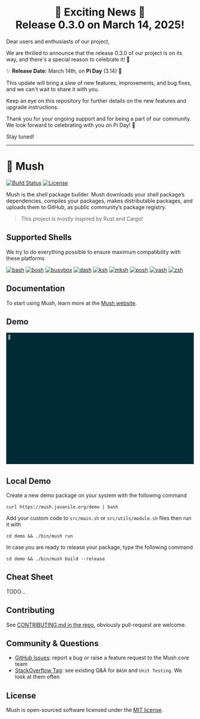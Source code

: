 <div align="center">

# 🎉 **Exciting News** 🎉<br>**Release 0.3.0 on March 14, 2025!** 

</div>

Dear users and enthusiasts of our project,

We are thrilled to announce that the release 0.3.0 of our project is on its way, and there's a special reason to celebrate it! 🚀

✨ **Release Date:** March 14th, on **Pi Day** (3.14) 🥳

This update will bring a slew of new features, improvements, and bug fixes, and we can't wait to share it with you.

Keep an eye on this repository for further details on the new features and upgrade instructions.

Thank you for your ongoing support and for being a part of our community. We look forward to celebrating with you on Pi Day! 🎈

Stay tuned!

---

# 🍄 Mush

[![Build Status](https://travis-ci.com/javanile/pipetest.svg?branch=main)](https://travis-ci.com/javanile/pipetest)
[![License](https://img.shields.io/github/license/javanile/mush.svg)](https://github.com/javanile/mush/blob/main/LICENSE)

Mush is the shell package builder. Mush downloads your shell package’s dependencies, compiles your packages, makes distributable packages, and uploads them to GitHub, as public community’s package registry.

> This project is mostly inspired by Rust and Cargo!

## Supported Shells

We try to do everything possible to ensure maximum compatibility with these platforms

[![bash](https://img.shields.io/badge/bash-&ge;2.03-lightgrey.svg?style=flat)](https://www.gnu.org/software/bash/)
[![bosh](https://img.shields.io/badge/bosh-&ge;2018%2F10%2F07-lightgrey.svg?style=flat)](http://schilytools.sourceforge.net/bosh.html)
[![busybox](https://img.shields.io/badge/busybox-&ge;1.20.0-lightgrey.svg?style=flat)](https://www.busybox.net/)
[![dash](https://img.shields.io/badge/dash-&ge;0.5.4-lightgrey.svg?style=flat)](http://gondor.apana.org.au/~herbert/dash/)
[![ksh](https://img.shields.io/badge/ksh-&ge;93s-lightgrey.svg?style=flat)](http://kornshell.org)
[![mksh](https://img.shields.io/badge/mksh-&ge;R28-lightgrey.svg?style=flat)](http://www.mirbsd.org/mksh.htm)
[![posh](https://img.shields.io/badge/posh-&ge;0.3.14-lightgrey.svg?style=flat)](https://salsa.debian.org/clint/posh)
[![yash](https://img.shields.io/badge/yash-&ge;2.29-lightgrey.svg?style=flat)](https://yash.osdn.jp/)
[![zsh](https://img.shields.io/badge/zsh-&ge;3.1.9-lightgrey.svg?style=flat)](https://www.zsh.org/)

## Documentation

To start using Mush, learn more at the [Mush website](https://mush.javanile.org).

## Demo

[![mush](https://raw.githubusercontent.com/francescobianco/ghostplay-demos/main/demos/mush/demo.gif)](https://raw.githubusercontent.com/francescobianco/ghostplay-demos/main/demos/mush/demo.gif)

## Local Demo

Create a new demo package on your system with the following command

```shell
curl https://mush.javanile.org/demo | bash
```

Add your custom code to `src/main.sh` or `src/utils/module.sh` files then run it with

```shell
cd demo && ./bin/mush run 
```

In case you are ready to release your package, type the following command

```shell
cd demo && ./bin/mush build --release
```

## Cheat Sheet

TODO...

## Contributing

See [CONTRIBUTING.md in the repo](https://github.com/javanile/mush/blob/main/CONTRIBUTING.md), obviously pull-request are welcome.

## Community & Questions

- [GitHub Issues](https://github.com/javanile/mush/issues): report a bug or raise a feature request to the Mush core team
- [StackOverflow Tag](https://stackoverflow.com/questions/tagged/bash+unit-testing): see existing Q&A for `BASH` and `Unit Testing`. We look at them often

## License

Mush is open-sourced software licensed under the [MIT license](LICENSE.md).
